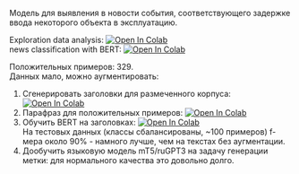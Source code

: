Модель для выявления в новости события, соответствующего задержке ввода некоторого объекта в эксплуатацию.</br>


Exploration data analysis:  [![Open In Colab](https://colab.research.google.com/assets/colab-badge.svg)](https://colab.research.google.com/github/shitkov/news_classification/blob/main/news_classification_EDA.ipynb)</br>
news classification with BERT: [![Open In Colab](https://colab.research.google.com/assets/colab-badge.svg)](https://colab.research.google.com/github/shitkov/news_classification/blob/main/news_classification_EDA.ipynb)</br>

Положительных примеров: 329.</br>
Данных мало, можно аугментировать:
1. Сгенерировать заголовки для размеченного корпуса: [![Open In Colab](https://colab.research.google.com/assets/colab-badge.svg)](https://colab.research.google.com/github/shitkov/news_classification/blob/main/news_classification_summarization.ipynb)</br>
2. Парафраз для положительных примеров: [![Open In Colab](https://colab.research.google.com/assets/colab-badge.svg)](https://colab.research.google.com/github/shitkov/news_classification/blob/main/news_classification_paraphrase.ipynb)</br>
3. Обучить BERT на заголовках: [![Open In Colab](https://colab.research.google.com/assets/colab-badge.svg)](https://colab.research.google.com/github/shitkov/news_classification/blob/main/headlines_classification_bert.ipynb)</br>
На тестовых данных (классы сбалансированы, ~100 примеров) f-мера около 90% - намного лучше, чем на текстах без аугментации.
5. Дообучить языковую модель mT5/ruGPT3 на задачу генерации метки: для нормального качества это довольно долго. 

